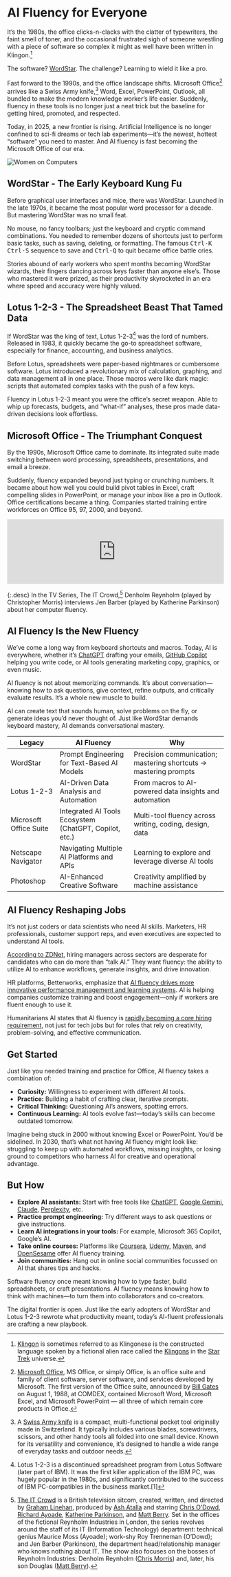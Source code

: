 # AI Fluency for Everyone

It’s the 1980s, the office clicks-n-clacks with the clatter of typewriters, the faint smell of toner, and the occasional frustrated sigh of someone wrestling with a piece of software so complex it might as well have been written in Klingon.[^Klingon]

The software? [WordStar](/2024/wordstar/). The challenge? Learning to wield it like a pro.

Fast forward to the 1990s, and the office landscape shifts. Microsoft Office[^MSOffice] arrives like a Swiss Army knife,[^SwissArmyKnife] Word, Excel, PowerPoint, Outlook, all bundled to make the modern knowledge worker’s life easier. Suddenly, fluency in these tools is no longer just a neat trick but the baseline for getting hired, promoted, and respected.

Today, in 2025, a new frontier is rising. Artificial Intelligence is no longer confined to sci-fi dreams or tech lab experiments—it’s the newest, hottest “software” you need to master. And AI fluency is fast becoming the Microsoft Office of our era.

<img class="large" src="/static/2025/women-computers-80s.webp" alt="Women on Computers" loading="lazy">

## WordStar - The Early Keyboard Kung Fu

Before graphical user interfaces and mice, there was WordStar. Launched in the late 1970s, it became the most popular word processor for a decade. But mastering WordStar was no small feat.

No mouse, no fancy toolbars; just the keyboard and cryptic command combinations. You needed to remember dozens of shortcuts just to perform basic tasks, such as saving, deleting, or formatting. The famous <kbd>Ctrl-K</kbd> <kbd>Ctrl-S</kbd> sequence to save and <kbd>Ctrl-Q</kbd> to quit became office battle cries.

Stories abound of early workers who spent months becoming WordStar wizards, their fingers dancing across keys faster than anyone else’s. Those who mastered it were prized, as their productivity skyrocketed in an era where speed and accuracy were highly valued.

## Lotus 1-2-3 - The Spreadsheet Beast That Tamed Data

If WordStar was the king of text, Lotus 1-2-3[^Lotus123] was the lord of numbers. Released in 1983, it quickly became the go-to spreadsheet software, especially for finance, accounting, and business analytics.

Before Lotus, spreadsheets were paper-based nightmares or cumbersome software. Lotus introduced a revolutionary mix of calculation, graphing, and data management all in one place. Those macros were like dark magic: scripts that automated complex tasks with the push of a few keys.

Fluency in Lotus 1-2-3 meant you were the office’s secret weapon. Able to whip up forecasts, budgets, and “what-if” analyses, these pros made data-driven decisions look effortless.

## Microsoft Office - The Triumphant Conquest

By the 1990s, Microsoft Office came to dominate. Its integrated suite made switching between word processing, spreadsheets, presentations, and email a breeze.

Suddenly, fluency expanded beyond just typing or crunching numbers. It became about how well you could build pivot tables in Excel, craft compelling slides in PowerPoint, or manage your inbox like a pro in Outlook. Office certifications became a thing. Companies started training entire workforces on Office 95, 97, 2000, and beyond.

<iframe width="100%" height="auto" src="https://www.youtube.com/embed/iByIUM3q69I?si=duLgSPRdnEHffvX5" title="In the TV Series, The IT Crowd, Denholm interviews Jen about her computer fluency." frameborder="0" allow="accelerometer; autoplay; clipboard-write; encrypted-media; gyroscope; picture-in-picture; web-share" referrerpolicy="strict-origin-when-cross-origin" allowfullscreen></iframe>

{:.desc}
In the TV Series, The IT Crowd,[^TheITCrowd] Denholm Reynholm (played by Christopher Morris) interviews Jen Barber (played by Katherine Parkinson) about her computer fluency.

## AI Fluency Is the New Fluency

We’ve come a long way from keyboard shortcuts and macros. Today, AI is everywhere, whether it’s [ChatGPT](https://chatgpt.com/) drafting your emails, [GitHub Copilot](https://en.wikipedia.org/wiki/GitHub_Copilot) helping you write code, or AI tools generating marketing copy, graphics, or even music.

AI fluency is not about memorizing commands. It’s about conversation—knowing how to ask questions, give context, refine outputs, and critically evaluate results. It’s a whole new muscle to build.

AI can create text that sounds human, solve problems on the fly, or generate ideas you’d never thought of. Just like WordStar demands keyboard mastery, AI demands conversational mastery.

| Legacy | AI Fluency | Why |
|------------------------|------------------------------------------|----------------------------------------------------------|
| WordStar               | Prompt Engineering for Text-Based AI Models | Precision communication; mastering shortcuts → mastering prompts |
| Lotus 1-2-3            | AI-Driven Data Analysis and Automation   | From macros to AI-powered data insights and automation   |
| Microsoft Office Suite | Integrated AI Tools Ecosystem (ChatGPT, Copilot, etc.) | Multi-tool fluency across writing, coding, design, data  |
| Netscape Navigator     | Navigating Multiple AI Platforms and APIs | Learning to explore and leverage diverse AI tools        |
| Photoshop | AI-Enhanced Creative Software           | Creativity amplified by machine assistance                |

## AI Fluency Reshaping Jobs

It’s not just coders or data scientists who need AI skills. Marketers, HR professionals, customer support reps, and even executives are expected to understand AI tools.

[According to ZDNet](https://www.zdnet.com/article/employers-want-workers-with-ai-skills-but-what-exactly-does-that-mean/), hiring managers across sectors are desperate for candidates who can do more than “talk AI.” They want fluency: the ability to utilize AI to enhance workflows, generate insights, and drive innovation.

HR platforms, Betterworks, emphasize that [AI fluency drives more innovative performance management and learning systems](https://www.betterworks.com/magazine/ai-fluency-hr-innovation/). AI is helping companies customize training and boost engagement—only if workers are fluent enough to use it.

Humanitarians AI states that AI fluency is [rapidly becoming a core hiring requirement](https://www.linkedin.com/pulse/rise-ai-fluency-core-hiring-requirement-humanitarians-ai-ydqje/), not just for tech jobs but for roles that rely on creativity, problem-solving, and effective communication.

## Get Started

Just like you needed training and practice for Office, AI fluency takes a combination of:

- **Curiosity:** Willingness to experiment with different AI tools.
- **Practice:** Building a habit of crafting clear, iterative prompts.
- **Critical Thinking:** Questioning AI’s answers, spotting errors.
- **Continuous Learning:** AI tools evolve fast—today’s skills can become outdated tomorrow.

Imagine being stuck in 2000 without knowing Excel or PowerPoint. You’d be sidelined. In 2030, that’s what not having AI fluency might look like: struggling to keep up with automated workflows, missing insights, or losing ground to competitors who harness AI for creative and operational advantage.

## But How

- **Explore AI assistants:** Start with free tools like [ChatGPT](https://chatgpt.com), [Google Gemini](https://gemini.google.com), [Claude](https://claude.ai), [Perplexity](https://www.perplexity.ai), etc.
- **Practice prompt engineering:** Try different ways to ask questions or give instructions.
- **Learn AI integrations in your tools:** For example, Microsoft 365 Copilot, Google’s AI.
- **Take online courses:** Platforms like [Coursera](https://www.coursera.org), [Udemy](https://www.udemy.com), [Maven](https://maven.com), and [OpenSesame](https://www.opensesame.com) offer AI fluency training.
- **Join communities:** Hang out in online social communities focussed on AI that shares tips and hacks.

Software fluency once meant knowing how to type faster, build spreadsheets, or craft presentations. AI fluency means knowing how to think with machines—to turn them into collaborators and co-creators.

The digital frontier is open. Just like the early adopters of WordStar and Lotus 1-2-3 rewrote what productivity meant, today’s AI-fluent professionals are crafting a new playbook.


[^TheITCrowd]: [The IT Crowd](https://en.wikipedia.org/wiki/The_IT_Crowd) is a British television sitcom, created, written, and directed by [Graham Linehan](https://en.wikipedia.org/wiki/Graham_Linehan), produced by [Ash Atalla](https://en.wikipedia.org/wiki/Ash_Atalla) and starring [Chris O’Dowd](https://en.wikipedia.org/wiki/Chris_O%27Dowd), [Richard Ayoade](https://en.wikipedia.org/wiki/Richard_Ayoade), [Katherine Parkinson](https://en.wikipedia.org/wiki/Katherine_Parkinson), and [Matt Berry](https://en.wikipedia.org/wiki/Matt_Berry). Set in the offices of the fictional Reynholm Industries in London, the series revolves around the staff of its IT (Information Technology) department: technical genius Maurice Moss (Ayoade); work-shy Roy Trenneman (O’Dowd); and Jen Barber (Parkinson), the department head/relationship manager who knows nothing about IT. The show also focuses on the bosses of Reynholm Industries: Denholm Reynholm ([Chris Morris](https://en.wikipedia.org/wiki/Chris_Morris_(satirist))) and, later, his son Douglas ([Matt Berry](https://en.wikipedia.org/wiki/Matt_Berry)).

[^Klingon]: [Klingon](https://en.wikipedia.org/wiki/Klingon_language) is sometimes referred to as Klingonese is the constructed language spoken by a fictional alien race called the [Klingons](https://en.wikipedia.org/wiki/Klingon) in the [Star Trek](https://en.wikipedia.org/wiki/Star_Trek) universe.

[^MSOffice]: [Microsoft Office](https://en.wikipedia.org/wiki/Microsoft_Office), MS Office, or simply Office, is an office suite and family of client software, server software, and services developed by Microsoft. The first version of the Office suite, announced by [Bill Gates](https://en.wikipedia.org/wiki/Bill_Gates) on August 1, 1988, at COMDEX, contained Microsoft Word, Microsoft Excel, and Microsoft PowerPoint — all three of which remain core products in Office.

[^SwissArmyKnife]: A [Swiss Army knife](https://en.wikipedia.org/wiki/Swiss_Army_knife) is a compact, multi-functional pocket tool originally made in Switzerland. It typically includes various blades, screwdrivers, scissors, and other handy tools all folded into one small device. Known for its versatility and convenience, it’s designed to handle a wide range of everyday tasks and outdoor needs.

[^Lotus123]: Lotus 1-2-3 is a discontinued spreadsheet program from Lotus Software (later part of IBM). It was the first killer application of the IBM PC, was hugely popular in the 1980s, and significantly contributed to the success of IBM PC-compatibles in the business market.[1]